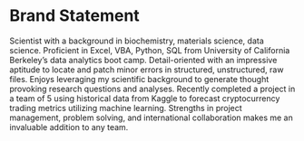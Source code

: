 # Brand Statement

Scientist with a background in biochemistry, materials science, data science. Proficient in Excel, VBA, Python, SQL from University of California Berkeley’s data analytics boot camp. Detail-oriented with an impressive aptitude to locate and patch minor errors in structured, unstructured, raw files. Enjoys leveraging my scientific background to generate thought provoking research questions and analyses. Recently completed a project in a team of 5 using historical data from Kaggle to forecast cryptocurrency trading metrics utilizing machine learning. Strengths in project management, problem solving, and international collaboration makes me an invaluable addition to any team.

